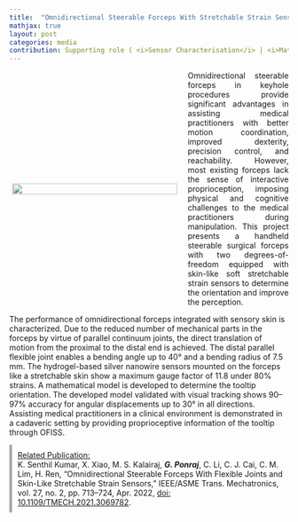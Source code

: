 ```yaml
---
title:  "Omnidirectional Steerable Forceps With Stretchable Strain Sensors"
mathjax: true
layout: post
categories: media
contribution: Supporting role ( <i>Sensor Characterisation</i> | <i>Mathematical Modeling</i> )
---
```

<style>
  .post_container {
  display: flex;
  flex-direction: row;
  align-items: center;
  justify-content: space-between;
  flex-wrap: wrap;
}

/* Set padding-left or padding-right equal to 0 in main code */
.flex-item-text {
  flex: 35%;
/*   border: 1px solid blue; */
  padding-left:1em;
  padding-right:1em;
  justify-content: space-around;
}

.flex-item-pic {
  flex: 58%;
/*   border: 1px solid blue; */
  padding: 5px;
  align-content: space-around;
}

/* Responsive layout - makes a one column layout instead of a two-column layout */
@media (max-width: 800px) {
  .post_container {
    flex-direction: column;
  }
  .flex-item-text{
    padding: 0px;
  }
  .flex-item-pic{
    max-width: 90%;
  }
}

</style>

<div class="post_container">
      <div class="flex-item-pic">
        <img src="/GodwinPonraj/assets/Fig_Omni_forceps.jpg" width = "100%" height = "100%">
      </div>
      <div class="flex-item-text" align="justify" style="padding-right:0px">
        Omnidirectional steerable forceps in keyhole procedures provide significant advantages in assisting medical practitioners with better motion coordination, improved dexterity, precision control, and reachability. However, most existing forceps lack the sense of interactive proprioception, imposing physical and cognitive challenges to the medical practitioners during manipulation. This project presents a handheld steerable surgical forceps with two degrees-of-freedom equipped with skin-like soft stretchable strain sensors to determine the orientation and improve the perception.
      </div>
</div>

<!--more-->
The performance of omnidirectional forceps integrated with sensory skin is characterized. Due to the reduced number of mechanical parts in the forceps by virtue of parallel continuum joints, the direct translation of motion from the proximal to the distal end is achieved. The distal parallel flexible joint enables a bending angle up to 40° and a bending radius of 7.5 mm. The hydrogel-based silver nanowire sensors mounted on the forceps like a stretchable skin show a maximum gauge factor of 11.8 under 80% strains. A mathematical model is developed to determine the tooltip orientation. The developed model validated with visual tracking shows 90–97% accuracy for angular displacements up to 30° in all directions. Assisting medical practitioners in a clinical environment is demonstrated in a cadaveric setting by providing proprioceptive information of the tooltip through OFISS. 

<div style="border-left: 5px solid darkgray; padding:10px;">
<u>Related Publication:</u><br>
K. Senthil Kumar, X. Xiao, M. S. Kalairaj, <b><i>G. Ponraj</i></b>, C. Li, C. J. Cai, C. M. Lim, H. Ren, “Omnidirectional Steerable Forceps With Flexible Joints and Skin-Like Stretchable Strain Sensors,” IEEE/ASME Trans. Mechatronics, vol. 27, no. 2, pp. 713–724, Apr. 2022, <a href="https://ieeexplore.ieee.org/abstract/document/9390308">doi: 10.1109/TMECH.2021.3069782</a>.

